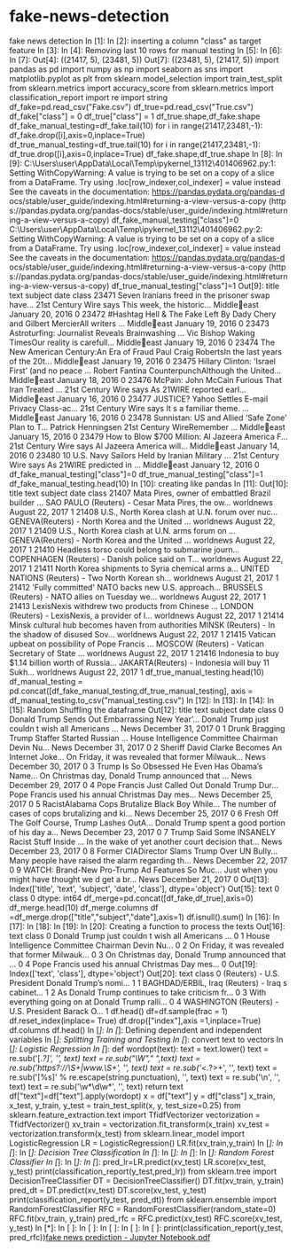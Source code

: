# fake-news-detection
fake news detection
In [1]:
In [2]:
inserting a column "class" as target feature
In [3]:
In [4]:
Removing last 10 rows for manual testing
In [5]:
In [6]:
In [7]:
Out[4]:
((21417, 5), (23481, 5))
Out[7]:
((23481, 5), (21417, 5))
import pandas as pd
import numpy as np
import seaborn as sns
import matplotlib.pyplot as plt
from sklearn.model_selection import train_test_split
from sklearn.metrics import accuracy_score
from sklearn.metrics import classification_report
import re
import string
df_fake=pd.read_csv("Fake.csv")
df_true=pd.read_csv("True.csv")
df_fake["class"] = 0
df_true["class"] = 1
df_true.shape,df_fake.shape
df_fake_manual_testing=df_fake.tail(10)
for i in range(21417,23481,-1):
df_fake.drop([i],axis=0,inplace=True)
df_true_manual_testing=df_true.tail(10)
for i in range(21417,23481,-1):
df_true.drop([i],axis=0,inplace=True)
df_fake.shape,df_true.shape
In [8]:
In [9]:
C:\Users\user\AppData\Local\Temp\ipykernel_13112\401406962.py:1: Setting
WithCopyWarning:
A value is trying to be set on a copy of a slice from a DataFrame.
Try using .loc[row_indexer,col_indexer] = value instead
See the caveats in the documentation: https://pandas.pydata.org/pandas-d
ocs/stable/user_guide/indexing.html#returning-a-view-versus-a-copy (http
s://pandas.pydata.org/pandas-docs/stable/user_guide/indexing.html#return
ing-a-view-versus-a-copy)
df_fake_manual_testing["class"]=0
C:\Users\user\AppData\Local\Temp\ipykernel_13112\401406962.py:2: Setting
WithCopyWarning:
A value is trying to be set on a copy of a slice from a DataFrame.
Try using .loc[row_indexer,col_indexer] = value instead
See the caveats in the documentation: https://pandas.pydata.org/pandas-d
ocs/stable/user_guide/indexing.html#returning-a-view-versus-a-copy (http
s://pandas.pydata.org/pandas-docs/stable/user_guide/indexing.html#return
ing-a-view-versus-a-copy)
df_true_manual_testing["class"]=1
Out[9]:
title text subject date class
23471
Seven Iranians freed in the
prisoner swap have...
21st Century Wire says This
week, the historic...
Middleeast
January
20, 2016
0
23472
#Hashtag Hell & The Fake
Left
By Dady Chery and Gilbert
MercierAll writers ...
Middleeast
January
19, 2016
0
23473
Astroturfing: Journalist
Reveals Brainwashing ...
Vic Bishop Waking TimesOur
reality is carefull...
Middleeast
January
19, 2016
0
23474
The New American
Century:An Era of Fraud
Paul Craig RobertsIn the last
years of the 20t...
Middleeast
January
19, 2016
0
23475
Hillary Clinton: ‘Israel First’
(and no peace ...
Robert Fantina
CounterpunchAlthough the
United...
Middleeast
January
18, 2016
0
23476
McPain: John McCain
Furious That Iran Treated
...
21st Century Wire says As
21WIRE reported earl...
Middleeast
January
16, 2016
0
23477
JUSTICE? Yahoo Settles
E-mail Privacy Class-ac...
21st Century Wire says It s a
familiar theme. ...
Middleeast
January
16, 2016
0
23478
Sunnistan: US and Allied
‘Safe Zone’ Plan to T...
Patrick Henningsen 21st Century
WireRemember ...
Middleeast
January
15, 2016
0
23479
How to Blow $700 Million:
Al Jazeera America F...
21st Century Wire says Al
Jazeera America will...
Middleeast
January
14, 2016
0
23480
10 U.S. Navy Sailors Held
by Iranian Military ...
21st Century Wire says As
21WIRE predicted in ...
Middleeast
January
12, 2016
0
df_fake_manual_testing["class"]=0
df_true_manual_testing["class"]=1
df_fake_manual_testing.head(10)
In [10]:
creating like pandas
In [11]:
Out[10]:
title text subject date class
21407
Mata Pires, owner of
embattled Brazil builder ...
SAO PAULO (Reuters) - Cesar
Mata Pires, the ow...
worldnews
August 22,
2017
1
21408
U.S., North Korea clash at
U.N. forum over nuc...
GENEVA(Reuters) - North
Korea and the United ...
worldnews
August 22,
2017
1
21409
U.S., North Korea clash at
U.N. arms forum on ...
GENEVA(Reuters) - North
Korea and the United ...
worldnews
August 22,
2017
1
21410
Headless torso could
belong to submarine
journ...
COPENHAGEN (Reuters) -
Danish police said on T...
worldnews
August 22,
2017
1
21411
North Korea shipments to
Syria chemical arms a...
UNITED NATIONS (Reuters) -
Two North Korean sh...
worldnews
August 21,
2017
1
21412
'Fully committed' NATO
backs new U.S. approach...
BRUSSELS (Reuters) - NATO
allies on Tuesday we...
worldnews
August 22,
2017
1
21413
LexisNexis withdrew two
products from Chinese ...
LONDON (Reuters) -
LexisNexis, a provider of l...
worldnews
August 22,
2017
1
21414
Minsk cultural hub
becomes haven from
authorities
MINSK (Reuters) - In the
shadow of disused Sov...
worldnews
August 22,
2017
1
21415
Vatican upbeat on
possibility of Pope Francis
...
MOSCOW (Reuters) - Vatican
Secretary of State ...
worldnews
August 22,
2017
1
21416
Indonesia to buy $1.14
billion worth of Russia...
JAKARTA(Reuters) - Indonesia
will buy 11 Sukh...
worldnews
August 22,
2017
1
df_true_manual_testing.head(10)
df_manual_testing = pd.concat([df_fake_manual_testing,df_true_manual_testing], axis =
df_manual_testing.to_csv("manual_testing.csv")
In [12]:
In [13]:
In [14]:
In [15]:
Random Shuffling the dataframe
Out[12]:
title text subject date class
0
Donald Trump Sends Out
Embarrassing New Year’...
Donald Trump just couldn t
wish all Americans ...
News
December 31,
2017
0
1
Drunk Bragging Trump Staffer
Started Russian ...
House Intelligence
Committee Chairman Devin
Nu...
News
December 31,
2017
0
2
Sheriff David Clarke Becomes An
Internet Joke...
On Friday, it was revealed that
former Milwauk...
News
December 30,
2017
0
3
Trump Is So Obsessed He Even
Has Obama’s Name...
On Christmas day, Donald
Trump announced that ...
News
December 29,
2017
0
4
Pope Francis Just Called Out
Donald Trump Dur...
Pope Francis used his annual
Christmas Day mes...
News
December 25,
2017
0
5
RacistAlabama Cops Brutalize
Black Boy While...
The number of cases of cops
brutalizing and ki...
News
December 25,
2017
0
6
Fresh Off The Golf Course,
Trump Lashes OutA...
Donald Trump spent a good
portion of his day a...
News
December 23,
2017
0
7
Trump Said Some INSANELY
Racist Stuff Inside ...
In the wake of yet another
court decision that...
News
December 23,
2017
0
8
Former CIADirector Slams
Trump Over UN Bully...
Many people have raised the
alarm regarding th...
News
December 22,
2017
0
9
WATCH: Brand-New Pro-Trump
Ad Features So Muc...
Just when you might have
thought we d get a br...
News
December 21,
2017
0
Out[13]:
Index(['title', 'text', 'subject', 'date', 'class'], dtype='object')
Out[15]:
text 0
class 0
dtype: int64
df_merge=pd.concat([df_fake,df_true],axis=0)
df_merge.head(10)
df_merge.columns
df =df_merge.drop(["title","subject","date"],axis=1)
df.isnull().sum()
In [16]:
In [17]:
In [18]:
In [19]:
In [20]:
Creating a function to process the texts
Out[16]:
text class
0 Donald Trump just couldn t wish all Americans ... 0
1 House Intelligence Committee Chairman Devin Nu... 0
2 On Friday, it was revealed that former Milwauk... 0
3 On Christmas day, Donald Trump announced that ... 0
4 Pope Francis used his annual Christmas Day mes... 0
Out[19]:
Index(['text', 'class'], dtype='object')
Out[20]:
text class
0 (Reuters) - U.S. President Donald Trump’s nomi... 1
1 BAGHDAD/ERBIL, Iraq (Reuters) - Iraq s cabinet... 1
2 As Donald Trump continues to take criticism fr... 0
3 With everything going on at Donald Trump ralli... 0
4 WASHINGTON (Reuters) - U.S. President Barack O... 1
df.head()
df=df.sample(frac = 1)
df.reset_index(inplace= True)
df.drop(["index"],axis =1,inplace=True)
df.columns
df.head()
In [*]:
In [*]:
Defining dependent and independent variables
In [*]:
Splitting Training and Testing
In [*]:
convert text to vectors
In [*]:
Logistic Regression
In [*]:
def wordopt(text):
text = text.lower()
text = re.sub('\[.*?\]', '', text)
text = re.sub("\\W"," ",text)
text = re.sub('https?://\S+|www\.\S+', '', text)
text = re.sub('<.*?>+', '', text)
text = re.sub('[%s]' % re.escape(string.punctuation), '', text)
text = re.sub('\n', '', text)
text = re.sub('\w*\d\w*', '', text)
return text
df["text"]=df["text"].apply(wordopt)
x = df["text"]
y = df["class"]
x_train, x_test, y_train, y_test = train_test_split(x, y, test_size=0.25)
from sklearn.feature_extraction.text import TfidfVectorizer
vectorization = TfidfVectorizer()
xv_train = vectorization.fit_transform(x_train)
xv_test = vectorization.transform(x_test)
from sklearn.linear_model import LogisticRegression
LR = LogisticRegression()
LR.fit(xv_train,y_train)
In [*]:
In [*]:
In [*]:
Decision Tree Classification
In [*]:
In [*]:
In [*]:
In [*]:
Random Forest Classifier
In [*]:
In [*]:
In [*]:
pred_lr=LR.predict(xv_test)
LR.score(xv_test, y_test)
print(classification_report(y_test,pred_lr))
from sklearn.tree import DecisionTreeClassifier
DT = DecisionTreeClassifier()
DT.fit(xv_train, y_train)
pred_dt = DT.predict(xv_test)
DT.score(xv_test, y_test)
print(classification_report(y_test, pred_dt))
from sklearn.ensemble import RandomForestClassifier
RFC = RandomForestClassifier(random_state=0)
RFC.fit(xv_train, y_train)
pred_rfc = RFC.predict(xv_test)
RFC.score(xv_test, y_test)
In [*]:
In [ ]:
In [ ]:
In [ ]:
In [ ]:
In [ ]:
print(classification_report(y_test, pred_rfc))[fake news prediction - Jupyter Notebook.pdf](https://github.com/Lochanitin/fake-news-detection/files/12193518/fake.news.prediction.-.Jupyter.Notebook.pdf)
